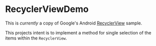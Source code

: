 RecyclerViewDemo
================

This is _currently_ a copy of Google's Android [RecyclerView](https://github.com/googlesamples/android-RecyclerView) sample.

This projects intent is to implement a method for single selection of 
the items within the `RecyclerView`.



